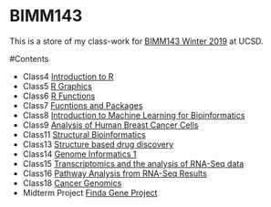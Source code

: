# BIMM143

This is a store of my class-work for [BIMM143 Winter 2019](https://bioboot.github.io/bimm143_W19/) at UCSD.

#Contents
- Class4 [Introduction to R]()
- Class5 [R Graphics](https://github.com/afossier/BIMM143/blob/master/class05/class05.md)
- Class6 [R Functions](https://github.com/afossier/BIMM143/blob/master/class6/class6.md)
- Class7 [Fucntions and Packages](https://github.com/afossier/BIMM143/blob/master/class7/class7.md)
- Class8 [Introduction to Machine Learning for Bioinformatics](https://github.com/afossier/BIMM143/blob/master/class8/class8.md)
- Class9 [Analysis of Human Breast Cancer Cells](https://github.com/afossier/BIMM143/blob/master/Class9/Class9.md)
- Class11 [Structural Bioinformatics](https://github.com/afossier/BIMM143/blob/master/class11/class11.md)
- Class13 [Structure based drug discovery](https://github.com/afossier/BIMM143/blob/master/Class13/Class13.md)
- Class14 [Genome Informatics 1](https://github.com/afossier/BIMM143/blob/master/Class14/class14.md)
- Class15 [Transcriptomics and the analysis of RNA-Seq data](https://github.com/afossier/BIMM143/blob/master/Class15/Class15.md)
- Class16 [Pathway Analysis from RNA-Seq Results](https://github.com/afossier/BIMM143/blob/master/Class16/Class16.md)
- Class18 [Cancer Genomics](https://github.com/afossier/BIMM143/blob/master/Class18/Class18.md)
- Midterm Project [Finda Gene Project](https://github.com/afossier/BIMM143/blob/master/Midterm%20Gene%20Project/Mitderm_Gene_Project.md)
